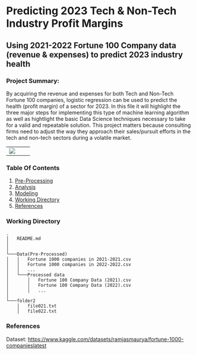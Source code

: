 # Predicting 2023 Tech & Non-Tech Industry Profit Margins
## Using 2021-2022 Fortune 100 Company data (revenue & expenses) to predict 2023 industry health

### Project Summary: 
By acquiring the revenue and expenses for both Tech and Non-Tech Fortune 100 companies, logistic regression can be used to predict the health (profit margin) of a sector for 2023. In this file it will highlight the three major steps for implementing this type of machine learning algorithm as well as hightlight the basic Data Science techniques necessary to take for a valid and repeatable solution. This project matters because consulting firms need to adjust the way they approach their sales/pursuit efforts in the tech and non-tech sectors during a volatile market.

<table width = "100%">
    <tr>
        <td>
            <img src="C:\Users\johnnguyen6\Documents\John-Nguyen-Deloitte-AI-Academy-Final-Capstone-Project\Capture.PNG"/> 
        </td>
        <td>
            <img src=""/>
        </td>
        <td>
            <img src=""/>
        </td>
    </tr>
</table>

### Table Of Contents
1. [Pre-Processing](#pre-processing)
2. [Analysis](#analysis)
3. [Modeling](#modeling)
4. [Working Directory](#working-directory)
5. [References](#references)








### Working Directory
```
.
│   README.md
│      
│
└───Data(Pre-Processed)
│   │   Fortune 1000 companies in 2021-2021.csv
│   │   Fortune 1000 companies in 2022-2022.csv
│   │   ...
│   └───Processed data 
│       │   Fortune 100 Company Data (2021).csv
│       │   Fortune 100 Company Data (2022).csv
│       │   ...
│   
└───folder2
    │   file021.txt
    │   file022.txt
```


### References
Dataset:
https://www.kaggle.com/datasets/ramjasmaurya/fortune-1000-companieslatest
